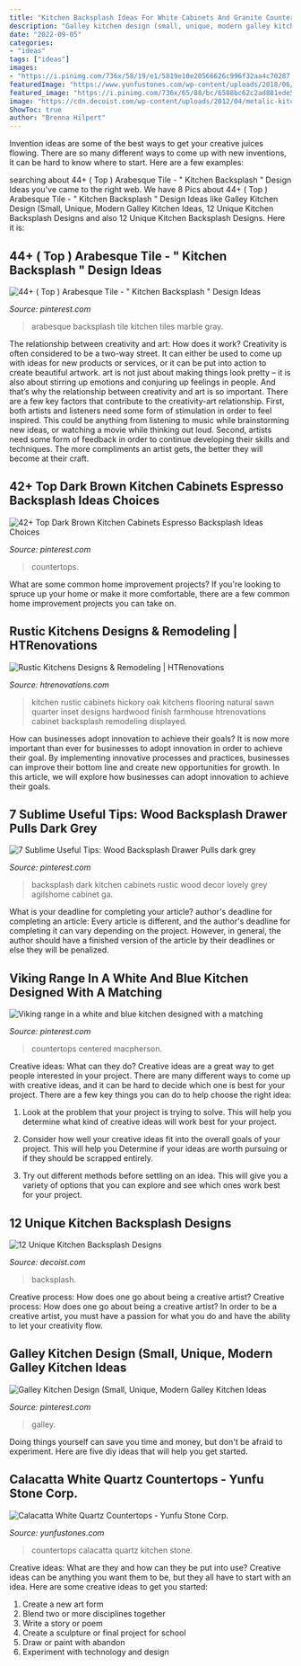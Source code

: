 ```yaml
---
title: "Kitchen Backsplash Ideas For White Cabinets And Granite Countertops ~ Rustic Kitchens Designs &amp; Remodeling"
description: "Galley kitchen design (small, unique, modern galley kitchen ideas"
date: "2022-09-05"
categories:
- "ideas"
tags: ["ideas"]
images:
- "https://i.pinimg.com/736x/58/19/e1/5819e10e20566626c996f32aa4c70287.jpg"
featuredImage: "https://www.yunfustones.com/wp-content/uploads/2018/06/Calacatta-White-Quartz-Countertops.jpg"
featured_image: "https://i.pinimg.com/736x/65/88/bc/6588bc62c2ad881ede53b646af423457.jpg"
image: "https://cdn.decoist.com/wp-content/uploads/2012/04/metalic-kitchen-backsplash-design-ideas.jpg"
ShowToc: true
author: "Brenna Hilpert"
---
```



Invention ideas are some of the best ways to get your creative juices flowing. There are so many different ways to come up with new inventions, it can be hard to know where to start. Here are a few examples: 

	

		
searching about 44+ ( Top ) Arabesque Tile - &quot; Kitchen Backsplash &quot; Design Ideas you've came to the right web. We have 8 Pics about 44+ ( Top ) Arabesque Tile - &quot; Kitchen Backsplash &quot; Design Ideas like Galley Kitchen Design (Small, Unique, Modern Galley Kitchen Ideas, 12 Unique Kitchen Backsplash Designs and also 12 Unique Kitchen Backsplash Designs. Here it is:
		
    
## 44+ ( Top ) Arabesque Tile - &quot; Kitchen Backsplash &quot; Design Ideas

<img loading=lazy src="https://i.pinimg.com/736x/77/6b/d2/776bd293d3b6f72e2bfd75603b8ffc37.jpg" onerror="this.onerror=null;this.src='https://tse2.mm.bing.net/th?id=OIP.srk6ZYOhzrE5Z8_MCxYP-AHaLH&amp;pid=15.1';" alt="44+ ( Top ) Arabesque Tile - &quot; Kitchen Backsplash &quot; Design Ideas">

_Source: pinterest.com_

>arabesque backsplash tile kitchen tiles marble gray. 

	

The relationship between creativity and art: How does it work?
Creativity is often considered to be a two-way street. It can either be used to come up with ideas for new products or services, or it can be put into action to create beautiful artwork. art is not just about making things look pretty – it is also about stirring up emotions and conjuring up feelings in people. And that’s why the relationship between creativity and art is so important.
There are a few key factors that contribute to the creativity-art relationship. First, both artists and listeners need some form of stimulation in order to feel inspired. This could be anything from listening to music while brainstorming new ideas, or watching a movie while thinking out loud. Second, artists need some form of feedback in order to continue developing their skills and techniques. The more compliments an artist gets, the better they will become at their craft.

    
## 42+ Top Dark Brown Kitchen Cabinets Espresso Backsplash Ideas Choices

<img loading=lazy src="https://i.pinimg.com/736x/58/19/e1/5819e10e20566626c996f32aa4c70287.jpg" onerror="this.onerror=null;this.src='https://tse1.mm.bing.net/th?id=OIP.WCTZ_K88iPVkycdHEzpNoAHaJ3&amp;pid=15.1';" alt="42+ Top Dark Brown Kitchen Cabinets Espresso Backsplash Ideas Choices">

_Source: pinterest.com_

>countertops. 

	

What are some common home improvement projects?
If you're looking to spruce up your home or make it more comfortable, there are a few common home improvement projects you can take on.

    
## Rustic Kitchens Designs &amp; Remodeling | HTRenovations

<img loading=lazy src="http://www.htrenovations.com/wp-content/uploads/2015/09/Rush-006.jpg" onerror="this.onerror=null;this.src='https://tse2.mm.bing.net/th?id=OIP.a3HP6RvCoI9b59M0q78bxwHaKj&amp;pid=15.1';" alt="Rustic Kitchens Designs &amp; Remodeling | HTRenovations">

_Source: htrenovations.com_

>kitchen rustic cabinets hickory oak kitchens flooring natural sawn quarter inset designs hardwood finish farmhouse htrenovations cabinet backsplash remodeling displayed. 

	

How can businesses adopt innovation to achieve their goals?
It is now more important than ever for businesses to adopt innovation in order to achieve their goal. By implementing innovative processes and practices, businesses can improve their bottom line and create new opportunities for growth. In this article, we will explore how businesses can adopt innovation to achieve their goals.

    
## 7 Sublime Useful Tips: Wood Backsplash Drawer Pulls Dark Grey

<img loading=lazy src="https://i.pinimg.com/736x/c1/33/05/c1330505671af368170954899ce265c8.jpg" onerror="this.onerror=null;this.src='https://tse4.mm.bing.net/th?id=OIP.WSoCQfGZsmLa2a_ujJWhAwHaNK&amp;pid=15.1';" alt="7 Sublime Useful Tips: Wood Backsplash Drawer Pulls dark grey">

_Source: pinterest.com_

>backsplash dark kitchen cabinets rustic wood decor lovely grey agilshome cabinet ga. 

	

What is your deadline for completing your article?
author's deadline for completing an article:
Every article is different, and the author's deadline for completing it can vary depending on the project. However, in general, the author should have a finished version of the article by their deadlines or else they will be penalized.

    
## Viking Range In A White And Blue Kitchen Designed With A Matching

<img loading=lazy src="https://i.pinimg.com/736x/96/b5/70/96b57052259a373652d214550815fcc8.jpg" onerror="this.onerror=null;this.src='https://tse4.mm.bing.net/th?id=OIP.CRVUykpxMpYH_tOgxrgcCgHaLE&amp;pid=15.1';" alt="Viking range in a white and blue kitchen designed with a matching">

_Source: pinterest.com_

>countertops centered macpherson. 

	

Creative ideas: What can they do?
Creative ideas are a great way to get people interested in your project. There are many different ways to come up with creative ideas, and it can be hard to decide which one is best for your project. There are a few key things you can do to help choose the right idea:
1. Look at the problem that your project is trying to solve. This will help you determine what kind of creative ideas will work best for your project.

2. Consider how well your creative ideas fit into the overall goals of your project. This will help you Determine if your ideas are worth pursuing or if they should be scrapped entirely.

3. Try out different methods before settling on an idea. This will give you a variety of options that you can explore and see which ones work best for your project.


    
## 12 Unique Kitchen Backsplash Designs

<img loading=lazy src="https://cdn.decoist.com/wp-content/uploads/2012/04/metalic-kitchen-backsplash-design-ideas.jpg" onerror="this.onerror=null;this.src='https://tse3.mm.bing.net/th?id=OIP.suGBh4Y6CeQG9PwyKHEgQAHaJ4&amp;pid=15.1';" alt="12 Unique Kitchen Backsplash Designs">

_Source: decoist.com_

>backsplash. 

	

Creative process: How does one go about being a creative artist?
Creative process: How does one go about being a creative artist?
In order to be a creative artist, you must have a passion for what you do and have the ability to let your creativity flow.

    
## Galley Kitchen Design (Small, Unique, Modern Galley Kitchen Ideas

<img loading=lazy src="https://i.pinimg.com/736x/65/88/bc/6588bc62c2ad881ede53b646af423457.jpg" onerror="this.onerror=null;this.src='https://tse2.mm.bing.net/th?id=OIP.NzCh4ds6wKiQ7dhvA6547gHaLG&amp;pid=15.1';" alt="Galley Kitchen Design (Small, Unique, Modern Galley Kitchen Ideas">

_Source: pinterest.com_

>galley. 

	

Doing things yourself can save you time and money, but don't be afraid to experiment. Here are five diy ideas that will help you get started.

    
## Calacatta White Quartz Countertops - Yunfu Stone Corp.

<img loading=lazy src="https://www.yunfustones.com/wp-content/uploads/2018/06/Calacatta-White-Quartz-Countertops.jpg" onerror="this.onerror=null;this.src='https://tse3.mm.bing.net/th?id=OIP.tohxfHoLf800BY5G5pyIcgHaJ4&amp;pid=15.1';" alt="Calacatta White Quartz Countertops - Yunfu Stone Corp.">

_Source: yunfustones.com_

>countertops calacatta quartz kitchen stone. 

	

Creative ideas: What are they and how can they be put into use?
Creative ideas can be anything you want them to be, but they all have to start with an idea. Here are some creative ideas to get you started: 
1. Create a new art form 
2. Blend two or more disciplines together 
3. Write a story or poem 
4. Create a sculpture or final project for school 
5. Draw or paint with abandon 
6. Experiment with technology and design 

